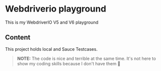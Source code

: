 Webdriverio playground
========================

This is my WebdriverIO V5 and V6 playground

## Content
This project holds local and Sauce Testcases.

> **NOTE:** The code is nice and terrible at the same time. It's not here to show my coding skills because I don't have them 🤣
